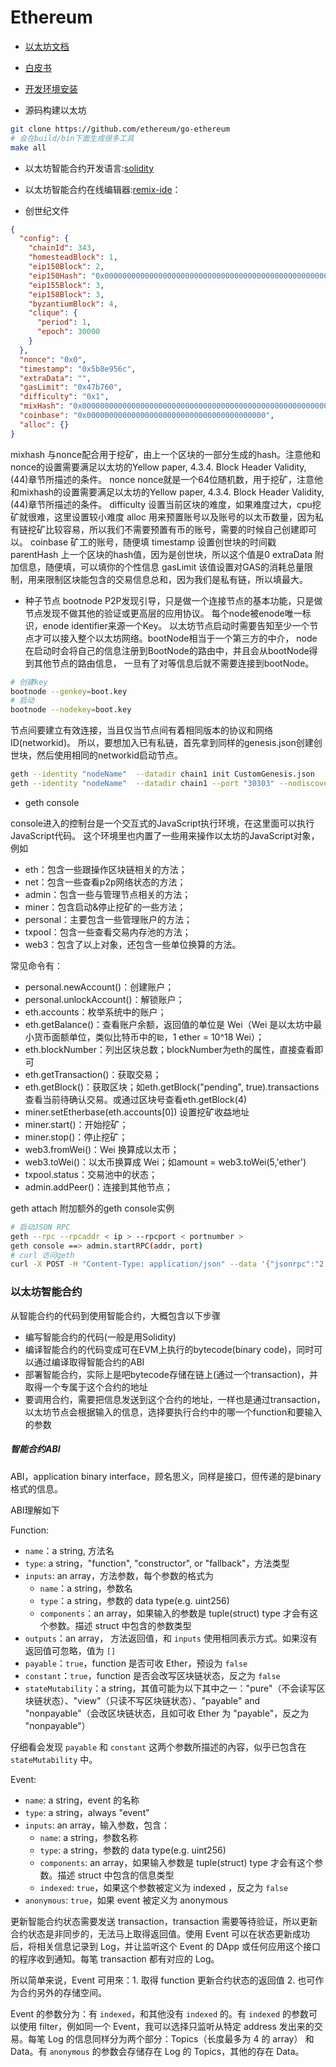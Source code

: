 # Ethereum

* [以太坊文档](http://ethdoc.cn/)
* [白皮书](https://github.com/ethereum/wiki/wiki/White-Paper)
* [开发环境安装](https://github.com/ethereum/homebrew-ethereum)

* 源码构建以太坊

```bash
git clone https://github.com/ethereum/go-ethereum
# 会在build/bin下面生成很多工具
make all
```

* 以太坊智能合约开发语言:[solidity](https://solidity-cn.readthedocs.io/zh/develop/)

* 以太坊智能合约在线编辑器:[remix-ide](https://remix.ethereum.org)：



* 创世纪文件

```json
{
  "config": {
    "chainId": 343,
    "homesteadBlock": 1,
    "eip150Block": 2,
    "eip150Hash": "0x0000000000000000000000000000000000000000000000000000000000000000",
    "eip155Block": 3,
    "eip158Block": 3,
    "byzantiumBlock": 4,
    "clique": {
      "period": 1,
      "epoch": 30000
    }
  },
  "nonce": "0x0",
  "timestamp": "0x5b8e956c",
  "extraData": "",
  "gasLimit": "0x47b760",
  "difficulty": "0x1",
  "mixHash": "0x0000000000000000000000000000000000000000000000000000000000000000",
  "coinbase": "0x0000000000000000000000000000000000000000",
  "alloc": {}
}
```

mixhash	与nonce配合用于挖矿，由上一个区块的一部分生成的hash。注意他和nonce的设置需要满足以太坊的Yellow paper, 4.3.4. Block Header Validity, (44)章节所描述的条件。
nonce	nonce就是一个64位随机数，用于挖矿，注意他和mixhash的设置需要满足以太坊的Yellow paper, 4.3.4. Block Header Validity, (44)章节所描述的条件。
difficulty	设置当前区块的难度，如果难度过大，cpu挖矿就很难，这里设置较小难度
alloc	用来预置账号以及账号的以太币数量，因为私有链挖矿比较容易，所以我们不需要预置有币的账号，需要的时候自己创建即可以。
coinbase	矿工的账号，随便填
timestamp	设置创世块的时间戳
parentHash	上一个区块的hash值，因为是创世块，所以这个值是0
extraData	附加信息，随便填，可以填你的个性信息
gasLimit	该值设置对GAS的消耗总量限制，用来限制区块能包含的交易信息总和，因为我们是私有链，所以填最大。

* 种子节点 
bootnode P2P发现引导，只是做一个连接节点的基本功能，只是做节点发现不做其他的验证或更高层的应用协议。
每个node被enode唯一标识，enode identifier来源一个Key。
以太坊节点启动时需要告知至少一个节点才可以接入整个以太坊网络。bootNode相当于一个第三方的中介，
node在启动时会将自己的信息注册到BootNode的路由中，并且会从bootNode得到其他节点的路由信息，
一旦有了对等信息后就不需要连接到bootNode。

```bash
# 创建key
bootnode --genkey=boot.key
# 启动 
bootnode --nodekey=boot.key
```

节点间要建立有效连接，当且仅当节点间有着相同版本的协议和网络ID(networkid)。
所以，要想加入已有私链，首先拿到同样的genesis.json创建创世块，然后使用相同的networkid启动节点。

```bash
geth --identity "nodeName"  --datadir chain1 init CustomGenesis.json
geth --identity "nodeName"  --datadir chain1 --port "30303" --nodiscover console

```

* geth console

console进入的控制台是一个交互式的JavaScript执行环境，在这里面可以执行JavaScript代码。
这个环境里也内置了一些用来操作以太坊的JavaScript对象，例如

+ eth：包含一些跟操作区块链相关的方法；
+ net：包含一些查看p2p网络状态的方法；
+ admin：包含一些与管理节点相关的方法；
+ miner：包含启动&停止挖矿的一些方法；
+ personal：主要包含一些管理账户的方法；
+ txpool：包含一些查看交易内存池的方法；
+ web3：包含了以上对象，还包含一些单位换算的方法。

常见命令有：

- personal.newAccount()：创建账户；
- personal.unlockAccount()：解锁账户；
- eth.accounts：枚举系统中的账户；
- eth.getBalance()：查看账户余额，返回值的单位是 Wei（Wei 是以太坊中最小货币面额单位，类似比特币中的`聪`，1 ether = 10^18 Wei）；
- eth.blockNumber：列出区块总数；blockNumber为eth的属性，直接查看即可
- eth.getTransaction()：获取交易；
- eth.getBlock()：获取区块；如eth.getBlock("pending", true).transactions 查看当前待确认交易。或通过区块号查看eth.getBlock(4)
- miner.setEtherbase(eth.accounts[0]) 设置挖矿收益地址 
- miner.start()：开始挖矿；
- miner.stop()：停止挖矿；
- web3.fromWei()：Wei 换算成以太币；
- web3.toWei()：以太币换算成 Wei；如amount = web3.toWei(5,'ether')
- txpool.status：交易池中的状态；
- admin.addPeer()：连接到其他节点；

geth attach 附加额外的geth console实例

```bash
# 启动JSON RPC
geth --rpc --rpcaddr < ip > --rpcport < portnumber >
geth console ==> admin.startRPC(addr, port)
# curl 访问geth
curl -X POST -H "Content-Type: application/json" --data '{"jsonrpc":"2.0","method":"eth_coinbase","params":[],"id":64}' localhost:8545
```

### 以太坊智能合约

从智能合约的代码到使用智能合约，大概包含以下步骤

+ 编写智能合约的代码(一般是用Solidity)
+ 编译智能合约的代码变成可在EVM上执行的bytecode(binary code)，同时可以通过编译取得智能合约的ABI
+ 部署智能合约，实际上是吧bytecode存储在链上(通过一个transaction)，并取得一个专属于这个合约的地址
+ 要调用合约，需要把信息发送到这个合约的地址，一样也是通过transaction，以太坊节点会根据输入的信息，选择要执行合约中的哪一个function和要输入的参数

##### 智能合约ABI

ABI，application binary interface，顾名思义，同样是接口，但传递的是binary格式的信息。

ABI理解如下

Function:

+ `name`：a string, 方法名
+ `type`:  a string，"function", "constructor", or "fallback"，方法类型
+ `inputs`:  an array，方法参数，每个参数的格式为
  - `name`：a string，参数名
  - `type`：a string，参数的 data type(e.g. uint256)
  - `components`：an array，如果输入的参数是 tuple(struct) type 才会有这个参数。描述 struct 中包含的参数类型
+ `outputs`：an array， 方法返回值，和 `inputs` 使用相同表示方式。如果沒有返回值可忽略，值为 `[]`
+ `payable`：`true`，function 是否可收 Ether，预设为 `false`
+ `constant`：`true`，function 是否会改写区块链状态，反之为 `false`
+ `stateMutability`：a string，其值可能为以下其中之一："pure"（不会读写区块链状态）、"view"（只读不写区块链状态）、"payable" and "nonpayable"（会改区块链状态，且如可收 Ether 为 "payable"，反之为 "nonpayable"）

仔细看会发现 `payable` 和 `constant` 这两个参数所描述的內容，似乎已包含在 `stateMutability` 中。

Event:

+ `name`: a string，event 的名称
+ `type`: a string，always "event"
+ `inputs`: an array，输入参数，包含：
  - `name`: a string，参数名称
  - `type`: a string，参数的 data type(e.g. uint256)
  - `components`: an array，如果输入参数是 tuple(struct) type 才会有这个参数。描述 struct 中包含的信息类型
  - `indexed`: `true`，如果这个参数被定义为 indexed ，反之为 `false`
+ `anonymous`: `true`，如果 event 被定义为 anonymous

更新智能合约状态需要发送 transaction，transaction 需要等待验证，所以更新合约状态是非同步的，无法马上取得返回值。使用 Event 可以在状态更新成功后，将相关信息记录到 Log，并让监听这个 Event 的 DApp 或任何应用这个接口的程序收到通知。每笔 transaction 都有对应的 Log。

所以简单来说，Event 可用來：1. 取得 function 更新合约状态的返回值 2. 也可作为合约另外的存储空间。

Event 的参数分为：有 `indexed`，和其他没有 `indexed` 的。有 `indexed` 的参数可以使用 filter，例如同一个 Event，我可以选择只监听从特定 address 发出来的交易。每笔 Log 的信息同样分为两个部分：Topics（长度最多为 4 的 array） 和 Data。有 `anonymous` 的参数会存储存在 Log 的 Topics，其他的存在 Data。

